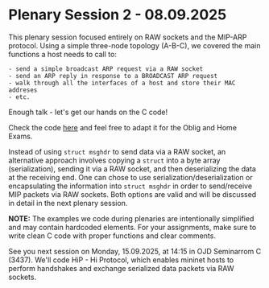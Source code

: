 # Plenary Session 2 - 08.09.2025 #

This plenary session focused entirely on RAW sockets and the MIP-ARP
protocol. Using a simple three-node topology (A-B-C), we covered the
main functions a host needs to call to:

	- send a simple broadcast ARP request via a RAW socket
	- send an ARP reply in response to a BROADCAST ARP request
	- walk through all the interfaces of a host and store their MAC addreses
	- etc.

Enough talk - let's get our hands on the C code!  

Check the code
[here](https://github.com/kristjoc/plenaries-in3230-in4230-h25/src/branch/main/p2_08-09-2025/greet-your-neighbor)
and feel free to adapt it for the Oblig and Home Exams.  

Instead of using `struct msghdr` to send data via a RAW socket, an
alternative approach involves copying a `struct` into a byte array
(serialization), sending it via a RAW socket, and then deserializing
the data at the receiving end. One can chose to use
serialization/deserialization or encapsulating the information into
`struct msghdr` in order to send/receive MIP packets via RAW sockets.
Both options are valid and will be discussed in detail in the next
plenary session.  

**NOTE:** The examples we code during plenaries are intentionally
simplified and may contain hardcoded elements. For your assignments,
make sure to write clean C code with proper functions and clear comments.  

See you next session on Monday, 15.09.2025, at 14:15 in OJD Seminarrom
C (3437). We'll code HiP - Hi Protocol, which enables mininet hosts to
perform handshakes and exchange serialized data packets via RAW
sockets.
